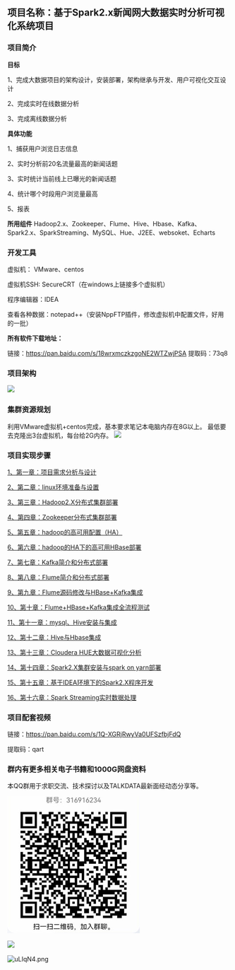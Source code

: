 ﻿## 项目名称：基于Spark2.x新闻网大数据实时分析可视化系统项目

### 项目简介

**目标**

1、完成大数据项目的架构设计，安装部署，架构继承与开发、用户可视化交互设计

2、完成实时在线数据分析

3、完成离线数据分析

**具体功能**

1、捕获用户浏览日志信息

2、实时分析前20名流量最高的新闻话题

3、实时统计当前线上已曝光的新闻话题

4、统计哪个时段用户浏览量最高

5、报表

**所用组件**
Hadoop2.x、Zookeeper、Flume、Hive、Hbase、Kafka、Spark2.x、SparkStreaming、MySQL、Hue、J2EE、websoket、Echarts

### 开发工具

虚拟机：  VMware、centos

虚拟机SSH:  SecureCRT（在windows上链接多个虚拟机）

程序编辑器：IDEA

查看各种数据：notepad++（安装NppFTP插件，修改虚拟机中配置文件，好用的一批）

**所有软件下载地址：**

链接：https://pan.baidu.com/s/18wrxmczkzgoNE2WTZwjPSA 
提取码：73q8 


### 项目架构

![](http://ww1.sinaimg.cn/large/005BOtkIly1fyccyao7f3j30op0ee10a.jpg)

### 集群资源规划

利用VMware虚拟机+centos完成，基本要求笔记本电脑内存在8G以上。
最低要去克隆出3台虚拟机，每台给2G内存。
![](http://ww1.sinaimg.cn/large/005BOtkIly1fycdbmkr58j30m20ckq81.jpg)

### 项目实现步骤

[1、第一章：项目需求分析与设计][1]

[2、第二章：linux环境准备与设置][2]

[3、第三章：Hadoop2.X分布式集群部署][3]

[4、第四章：Zookeeper分布式集群部署][4]

[5、第五章：hadoop的高可用配置（HA）][5]

[6、第六章：hadoop的HA下的高可用HBase部署][6]

[7、第七章：Kafka简介和分布式部署][7]

[8、第八章：Flume简介和分布式部署][8]

[9、第九章：Flume源码修改与HBase+Kafka集成][9]

[10、第十章：Flume+HBase+Kafka集成全流程测试][10]

[11、第十一章：mysql、Hive安装与集成][11]

[12、第十二章：Hive与Hbase集成][12]

[13、第十三章：Cloudera HUE大数据可视化分析][13]

[14、第十四章：Spark2.X集群安装与spark on yarn部署][14]

[15、第十五章：基于IDEA环境下的Spark2.X程序开发][15]

[16、第十六章：Spark Streaming实时数据处理][16]

### 项目配套视频

链接：https://pan.baidu.com/s/1Q-XGRjRwyVa0UFSzfbjFdQ 

提取码：qart 

### 群内有更多相关电子书籍和1000G网盘资料
本QQ群用于求职交流、技术探讨以及TALKDATA最新面经动态分享等。

![image](image/qqqun.jpg)

![](https://ftp.bmp.ovh/imgs/2020/01/2c05f26fe8c5546d.png)

![uLIqN4.png](https://s2.ax1x.com/2019/10/12/uLIqN4.png)


  [1]: https://github.com/TALKDATA/JavaBigData/blob/master/news-bigdataproject/1%E3%80%81%E9%A1%B9%E7%9B%AE%E9%9C%80%E6%B1%82.md
  [2]: https://github.com/TALKDATA/JavaBigData/blob/master/news-bigdataproject/2%E3%80%81linux%E9%85%8D%E7%BD%AE.md
  [3]: https://github.com/TALKDATA/JavaBigData/blob/master/news-bigdataproject/3%E3%80%81hadoop%E9%83%A8%E7%BD%B2.md
  [4]: https://github.com/TALKDATA/JavaBigData/blob/master/news-bigdataproject/4%E3%80%81zk%E9%83%A8%E7%BD%B2.md
  [5]: https://github.com/TALKDATA/JavaBigData/blob/master/news-bigdataproject/5%E3%80%81ha%E5%AE%9E%E7%8E%B0.md
  [6]: https://github.com/TALKDATA/JavaBigData/blob/master/news-bigdataproject/6%E3%80%81hbase%E9%83%A8%E7%BD%B2.md
  [7]: https://github.com/TALKDATA/JavaBigData/blob/master/news-bigdataproject/7%E3%80%81kafka%E9%83%A8%E7%BD%B2.md
  [8]: https://github.com/TALKDATA/JavaBigData/blob/master/news-bigdataproject/8%E3%80%81flume%E9%83%A8%E7%BD%B2.md
  [9]: https://github.com/TALKDATA/JavaBigData/blob/master/news-bigdataproject/9%E3%80%81flume-hbase-kfk%E9%85%8D%E7%BD%AE.md
  [10]: https://github.com/TALKDATA/JavaBigData/blob/master/news-bigdataproject/10%E3%80%81flume-hbase-kfk%E8%81%94%E8%B0%83.md
  [11]: https://github.com/TALKDATA/JavaBigData/blob/master/news-bigdataproject/11%E3%80%81mysql-hive.md
  [12]: https://github.com/TALKDATA/JavaBigData/blob/master/news-bigdataproject/12%E3%80%81hive-hbase.md
  [13]: https://github.com/TALKDATA/JavaBigData/blob/master/news-bigdataproject/13%E3%80%81hue.md
  [14]: https://github.com/TALKDATA/JavaBigData/blob/master/news-bigdataproject/14%E3%80%81spark%20on%20yarn.md
  [15]: https://github.com/TALKDATA/JavaBigData/blob/master/news-bigdataproject/15%E3%80%81spark-idea.md
  [16]: https://github.com/TALKDATA/JavaBigData/blob/master/news-bigdataproject/16%E3%80%81spark-streaming1.md